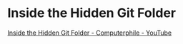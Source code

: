 # Inside the Hidden Git Folder

[Inside the Hidden Git Folder - Computerphile - YouTube](https://www.youtube.com/watch?v=bSA91XTzeuA)